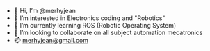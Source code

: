 - 👋 Hi, I’m @merhyjean
- 👀 I’m interested in Electronics coding and "Robotics"
- 🌱 I’m currently learning ROS (Robotic Operating System)
- 💞️ I’m looking to collaborate on all subject automation mecatronics
- 📫 merhyjean@gmail.com

<!---
merhyjean/merhyjean is a ✨ special ✨ repository because its `README.md` (this file) appears on your GitHub profile.
You can click the Preview link to take a look at your changes.
--->
